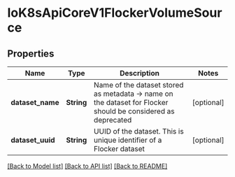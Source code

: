 # IoK8sApiCoreV1FlockerVolumeSource

## Properties
Name | Type | Description | Notes
------------ | ------------- | ------------- | -------------
**dataset_name** | **String** | Name of the dataset stored as metadata -> name on the dataset for Flocker should be considered as deprecated | [optional] 
**dataset_uuid** | **String** | UUID of the dataset. This is unique identifier of a Flocker dataset | [optional] 

[[Back to Model list]](../README.md#documentation-for-models) [[Back to API list]](../README.md#documentation-for-api-endpoints) [[Back to README]](../README.md)


